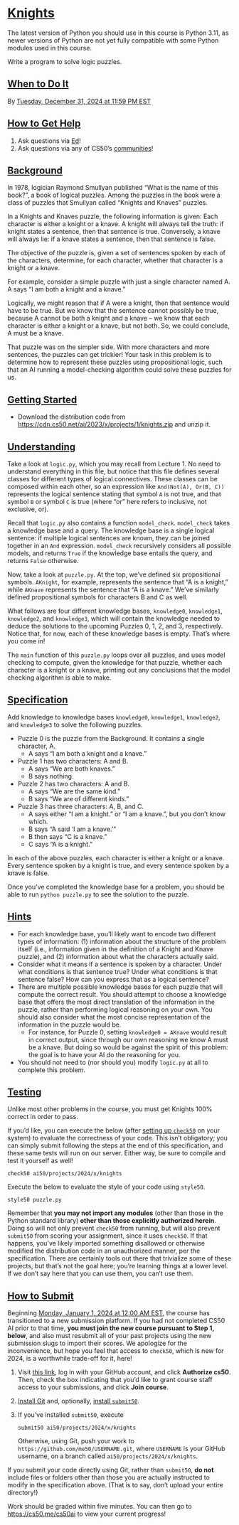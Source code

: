 <span id="knights" data-id="" style="top: -58px;"></span>

# <a href="#knights" data-id="">Knights</a>

The latest version of Python you should use in this course is Python
3.11, as newer versions of Python are not yet fully compatible with some
Python modules used in this course.

Write a program to solve logic puzzles.

<span id="when-to-do-it" data-id="" style="top: -58px;"></span>

## <a href="#when-to-do-it" data-id="">When to Do It</a>

By <a href="https://time.cs50.io/20241231T235900-0500"
data-local="2024-12-31T23:59:00-05:00">Tuesday, December 31, 2024 at
11:59 PM EST</a>

<span id="how-to-get-help" data-id="" style="top: -58px;"></span>

## <a href="#how-to-get-help" data-id="">How to Get Help</a>

1.  Ask questions via [Ed](https://cs50.edx.org/ed)!
2.  Ask questions via any of CS50’s
    [communities](../../../communities/)!

<span id="background" data-id="" style="top: -58px;"></span>

## <a href="#background" data-id="">Background</a>

In 1978, logician Raymond Smullyan published “What is the name of this
book?”, a book of logical puzzles. Among the puzzles in the book were a
class of puzzles that Smullyan called “Knights and Knaves” puzzles.

In a Knights and Knaves puzzle, the following information is given: Each
character is either a knight or a knave. A knight will always tell the
truth: if knight states a sentence, then that sentence is true.
Conversely, a knave will always lie: if a knave states a sentence, then
that sentence is false.

The objective of the puzzle is, given a set of sentences spoken by each
of the characters, determine, for each character, whether that character
is a knight or a knave.

For example, consider a simple puzzle with just a single character named
A. A says “I am both a knight and a knave.”

Logically, we might reason that if A were a knight, then that sentence
would have to be true. But we know that the sentence cannot possibly be
true, because A cannot be both a knight and a knave – we know that each
character is either a knight or a knave, but not both. So, we could
conclude, A must be a knave.

That puzzle was on the simpler side. With more characters and more
sentences, the puzzles can get trickier! Your task in this problem is to
determine how to represent these puzzles using propositional logic, such
that an AI running a model-checking algorithm could solve these puzzles
for us.

<span id="getting-started" data-id="" style="top: -58px;"></span>

## <a href="#getting-started" data-id="">Getting Started</a>

-   <span class="fa-li"></span>Download the distribution code from
    <https://cdn.cs50.net/ai/2023/x/projects/1/knights.zip> and unzip
    it.

<span id="understanding" data-id="" style="top: -58px;"></span>

## <a href="#understanding" data-id="">Understanding</a>

Take a look at `logic.py`, which you may recall from Lecture 1. No need
to understand everything in this file, but notice that this file defines
several classes for different types of logical connectives. These
classes can be composed within each other, so an expression like
`And(Not(A), Or(B, C))` represents the logical sentence stating that
symbol `A` is not true, and that symbol `B` or symbol `C` is true (where
“or” here refers to inclusive, not exclusive, or).

Recall that `logic.py` also contains a function `model_check`.
`model_check` takes a knowledge base and a query. The knowledge base is
a single logical sentence: if multiple logical sentences are known, they
can be joined together in an `And` expression. `model_check` recursively
considers all possible models, and returns `True` if the knowledge base
entails the query, and returns `False` otherwise.

Now, take a look at `puzzle.py`. At the top, we’ve defined six
propositional symbols. `AKnight`, for example, represents the sentence
that “A is a knight,” while `AKnave` represents the sentence that “A is
a knave.” We’ve similarly defined propositional symbols for characters B
and C as well.

What follows are four different knowledge bases, `knowledge0`,
`knowledge1`, `knowledge2`, and `knowledge3`, which will contain the
knowledge needed to deduce the solutions to the upcoming Puzzles 0, 1,
2, and 3, respectively. Notice that, for now, each of these knowledge
bases is empty. That’s where you come in!

The `main` function of this `puzzle.py` loops over all puzzles, and uses
model checking to compute, given the knowledge for that puzzle, whether
each character is a knight or a knave, printing out any conclusions that
the model checking algorithm is able to make.

<span id="specification" data-id="" style="top: -58px;"></span>

## <a href="#specification" data-id="">Specification</a>

Add knowledge to knowledge bases `knowledge0`, `knowledge1`,
`knowledge2`, and `knowledge3` to solve the following puzzles.

-   <span class="fa-li"></span>Puzzle 0 is the puzzle from the
    Background. It contains a single character, A.
    -   <span class="fa-li"></span>A says “I am both a knight and a
        knave.”
-   <span class="fa-li"></span>Puzzle 1 has two characters: A and B.
    -   <span class="fa-li"></span>A says “We are both knaves.”
    -   <span class="fa-li"></span>B says nothing.
-   <span class="fa-li"></span>Puzzle 2 has two characters: A and B.
    -   <span class="fa-li"></span>A says “We are the same kind.”
    -   <span class="fa-li"></span>B says “We are of different kinds.”
-   <span class="fa-li"></span>Puzzle 3 has three characters: A, B, and
    C.
    -   <span class="fa-li"></span>A says either “I am a knight.” or “I
        am a knave.”, but you don’t know which.
    -   <span class="fa-li"></span>B says “A said ‘I am a knave.’”
    -   <span class="fa-li"></span>B then says “C is a knave.”
    -   <span class="fa-li"></span>C says “A is a knight.”

In each of the above puzzles, each character is either a knight or a
knave. Every sentence spoken by a knight is true, and every sentence
spoken by a knave is false.

Once you’ve completed the knowledge base for a problem, you should be
able to run `python puzzle.py` to see the solution to the puzzle.

<span id="hints" data-id="" style="top: -58px;"></span>

## <a href="#hints" data-id="">Hints</a>

-   <span class="fa-li"></span>For each knowledge base, you’ll likely
    want to encode two different types of information: (1) information
    about the structure of the problem itself (i.e., information given
    in the definition of a Knight and Knave puzzle), and (2) information
    about what the characters actually said.
-   <span class="fa-li"></span>Consider what it means if a sentence is
    spoken by a character. Under what conditions is that sentence true?
    Under what conditions is that sentence false? How can you express
    that as a logical sentence?
-   <span class="fa-li"></span>There are multiple possible knowledge
    bases for each puzzle that will compute the correct result. You
    should attempt to choose a knowledge base that offers the most
    direct translation of the information in the puzzle, rather than
    performing logical reasoning on your own. You should also consider
    what the most concise representation of the information in the
    puzzle would be.
    -   <span class="fa-li"></span>For instance, for Puzzle 0, setting
        `knowledge0 = AKnave` would result in correct output, since
        through our own reasoning we know A must be a knave. But doing
        so would be against the spirit of this problem: the goal is to
        have your AI do the reasoning for you.
-   <span class="fa-li"></span>You should not need to (nor should you)
    modify `logic.py` at all to complete this problem.

<span id="testing" data-id="" style="top: -58px;"></span>

## <a href="#testing" data-id="">Testing</a>

Unlike most other problems in the course, you must get Knights 100%
correct in order to pass.

If you’d like, you can execute the below (after [setting up
`check50`](https://cs50.readthedocs.io/projects/check50/en/latest/index.html)
on your system) to evaluate the correctness of your code. This isn’t
obligatory; you can simply submit following the steps at the end of this
specification, and these same tests will run on our server. Either way,
be sure to compile and test it yourself as well!

``` highlight
check50 ai50/projects/2024/x/knights
```

Execute the below to evaluate the style of your code using `style50`.

``` highlight
style50 puzzle.py
```

Remember that **you may not import any modules** (other than those in
the Python standard library) **other than those explicitly authorized
herein**. Doing so will not only prevent `check50` from running, but
will also prevent `submit50` from scoring your assignment, since it uses
`check50`. If that happens, you’ve likely imported something disallowed
or otherwise modified the distribution code in an unauthorized manner,
per the specification. There are certainly tools out there that
trivialize some of these projects, but that’s not the goal here; you’re
learning things at a lower level. If we don’t say here that you can use
them, you can’t use them.

<span id="how-to-submit" data-id="" style="top: -58px;"></span>

## <a href="#how-to-submit" data-id="">How to Submit</a>

Beginning
<a href="https://time.cs50.io/20240101T000000-0500" class="alert-link"
data-local="2024-01-01T00:00:00-05:00">Monday, January 1, 2024 at 12:00
AM EST</a>, the course has transitioned to a new submission platform. If
you had not completed CS50 AI prior to that time, **you must join the
new course pursuant to Step 1, below**, and also must resubmit all of
your past projects using the new submission slugs to import their
scores. We apologize for the inconvenience, but hope you feel that
access to `check50`, which is new for 2024, is a worthwhile trade-off
for it, here!

1.  Visit [this
    link](https://submit.cs50.io/invites/d03c31aef1984c29b5e7b268c3a87b7b),
    log in with your GitHub account, and click **Authorize cs50**. Then,
    check the box indicating that you’d like to grant course staff
    access to your submissions, and click **Join course**.

2.  [Install Git](https://git-scm.com/downloads) and, optionally,
    [install `submit50`](https://cs50.readthedocs.io/submit50/).

3.  If you’ve installed `submit50`, execute

    ``` highlight
    submit50 ai50/projects/2024/x/knights
    ```

    Otherwise, using Git, push your work to
    `https://github.com/me50/USERNAME.git`, where `USERNAME` is your
    GitHub username, on a branch called `ai50/projects/2024/x/knights`.

If you submit your code directly using Git, rather than `submit50`, **do
not** include files or folders other than those you are actually
instructed to modify in the specification above. (That is to say, don’t
upload your entire directory!)

Work should be graded within five minutes. You can then go to
<https://cs50.me/cs50ai> to view your current progress!
